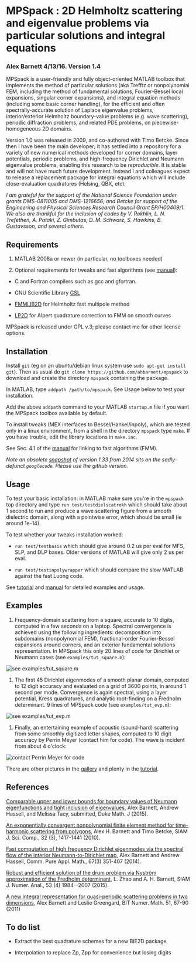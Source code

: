 # MPSpack : 2D Helmholtz scattering and eigenvalue problems via particular solutions and integral equations

### Alex Barnett 4/13/16.  Version 1.4

MPSpack is a user-friendly and fully object-oriented MATLAB toolbox
that implements the method of particular solutions (aka Trefftz or
nonpolynomial FEM, including the method of fundamental solutions,
Fourier-Bessel local expansions, singular corner expansions), and
integral equation methods (including some basic corner handling), for
the efficient and often spectrally-accurate solution of Laplace
eigenvalue problems, interior/exterior Helmholtz boundary-value
problems (e.g. wave scattering), periodic diffraction problems, and
related PDE problems, on piecewise-homogeneous 2D domains.

Version 1.0 was released in 2009, and co-authored with Timo
Betcke. Since then I have been the main developer; it has settled
into a repository for a variety of new numerical methods developed for
corner domains, layer potentials, periodic problems, and high-frequency Dirichlet and
Neumann eigenvalue problems, enabling this research to be *reproducible*.
It is stable and will not have much
future development. Instead I and colleagues expect to release a
replacement package for integral equations which will include
close-evaluation quadratures (Helsing, QBX, etc).

*I am grateful for the support of the National Science Foundation
under grants DMS-0811005 and DMS-1216656; and Betcke for support of
the Engineering and Physical Sciences Research Council Grant
EP/H00409/1. We also are thankful for the inclusion of codes by
V. Rokhlin, L. N. Trefethen, A. Pataki, Z. Gimbutas, D. M. Schwarz, S. Hawkins, B. Gustavsson, and several others.*

## Requirements

1. MATLAB 2008a or newer (in particular, no toolboxes needed)

2. Optional requirements for tweaks and fast algorithms (see [manual](doc/manual.pdf)):
  * C and Fortran compilers such as gcc and gfortran.

  * GNU Scientific Library [GSL](http://www.gnu.org/software/gsl)

  * [FMMLIB2D](http://www.cims.nyu.edu/cmcl/fmm2dlib/fmm2dlib.html) for Helmholtz fast multipole method

  * [LP2D](https://math.dartmouth.edu/~ahb/software/lp2d.tgz) for Alpert quadrature correction to FMM on smooth curves

MPSpack is released under GPL v.3; please contact me for other license
options.

## Installation

Install `git` (eg on an ubuntu/debian
linux system use `sudo apt-get install git`). Then as usual do
```git clone https://github.com/ahbarnett/mpspack```
to download and create the directory `mpspack` containing the package.

In MATLAB, type `addpath /path/to/mpspack`. See Usage below to test your
installation.

Add the above `addpath` command to your MATLAB `startup.m` file if you
want the MPSpack toolbox available by default.

To install tweaks (MEX interfaces to Bessel/Hankel/inpoly), which are
tested only in a linux environment, from a shell in the directory
`mpspack` type `make`. If you have trouble, edit the library locations
in `make.inc`.

See Sec. 4.1 of the [manual](doc/manual.pdf) for linking to fast algorithms (FMM).

*Note an obsolete [snapshot](https://code.google.com/archive/p/mpspack/)
of version 1.33 from 2014 sits on the sadly-defunct `googlecode`. Please use the github version.*

## Usage

To test your basic installation:
in MATLAB make sure you're in the `mpspack` top directory and type
`run test/testdielscatrokh` which should take about 1 second to run
and produce a wave scattering figure from a smooth dielectric domain,
along with a pointwise error, which should be small (ie around 1e-14).

To test whether your tweaks installation worked:

* `run test/testbasis` which should give around 0.2 us per eval for MFS,
SLP, and DLP bases. Older versions of MATLAB will give only 2 us per eval.

* `run test/testinpolywrapper` which should compare the slow MATLAB
against the fast Luong code.

See [tutorial](doc/tutorial.pdf) and [manual](doc/manual.pdf) for detailed examples and usage.

## Examples

1. Frequency-domain scattering from a square, accurate to 10 digits, computed in a few seconds on a laptop. Spectral convergence is achieved using the following ingredients: decomposition into subdomains (nonpolynomial FEM), fractional-order Fourier-Bessel expansions around corners, and an exterior fundamental solutions representation. In MPSpack this only 20 lines of code for Dirichlet or Neumann cases (see `examples/tut_square.m`):

  ![see examples/tut_square.m](gallery/sqscatt2_cut.png)

1. The first 45 Dirichlet eigenmodes of a smooth planar domain, computed to 12 digit accuracy and evaluated on a grid of 3600 points, in around 1 second per mode. Convergence is again spectral, using a layer potential, Kress quadratures, and analytic root-finding on a Fredholm determinant. 9 lines of  MPSpack code (see `examples/tut_evp.m`):

  ![see examples/tut_evp.m](gallery/rf_45modes.png)

1. Finally, an entertaining example of acoustic (sound-hard) scattering from some smoothly digitized letter shapes, computed to 10 digit accuracy by Perrin Meyer (contact him for code). The wave is incident from about 4 o'clock:

  ![contact Perrin Meyer for code](gallery/hny2014_perrin_cut.png)

There are other pictures in the [gallery](gallery) and plenty in the [tutorial](doc/tutorial.pdf).

## References

[Comparable upper and lower bounds for boundary values of Neumann eigenfunctions and tight inclusion of eigenvalues](http://arxiv.org/abs/1512.04165), Alex Barnett, Andrew Hassell, and Melissa Tacy, submitted, Duke Math. J (2015).

[An exponentially convergent nonpolynomial finite element method for time-harmonic scattering from polygons](https://math.dartmouth.edu/~ahb/papers/p.pdf), Alex H. Barnett and Timo Betcke, SIAM J. Sci. Comp., 32 (3), 1417-1441 (2010).

[Fast computation of high frequency Dirichlet eigenmodes via the spectral flow of the interior Neumann-to-Dirichlet map](http://arxiv.org/abs/1112.5665), Alex Barnett and Andrew Hassell, Comm. Pure Appl. Math., 67(3) 351-407 (2014).

[Robust and efficient solution of the drum problem via Nyström approximation of the Fredholm determinant](http://arxiv.org/abs/1406.5252), L. Zhao and A. H. Barnett, SIAM J. Numer. Anal., 53 (4) 1984--2007 (2015).

[A new integral representation for quasi-periodic scattering problems in two dimensions](https://math.dartmouth.edu/~ahb/papers/qpsc.pdf), Alex Barnett and Leslie Greengard, BIT Numer. Math. 51, 67-90 (2011)


## To do list

* Extract the best quadrature schemes for a new BIE2D package

* Interpolation to replace Zp, Zpp for convenience but losing digits
